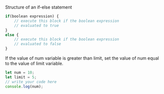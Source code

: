 Structure of an if-else statement

```js
if(boolean expression) {
    // execute this block if the boolean expression 
    // evaluated to true
}
else {
    // execute this block if the boolean expression 
    // evaluated to false
}
```
If the value of num variable is greater than limit, set the value of num equal to the value of limit variable.

```js
let num = 10;
let limit = 5;
// write your code here
console.log(num);
```
